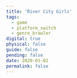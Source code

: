 ```yaml
---
title: 'River City Girls'
tags:
  - game
  - platform_switch
  - genre_brawler
digital: true
physical: false
guide: false
pending: false
date: 2020-01-02
permalink: false
---
```

